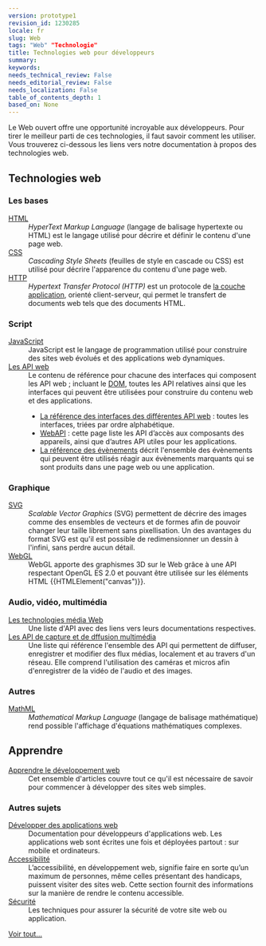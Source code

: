 ```yaml
---
version: prototype1
revision_id: 1230285
locale: fr
slug: Web
tags: "Web" "Technologie"
title: Technologies web pour développeurs
summary: 
keywords: 
needs_technical_review: False
needs_editorial_review: False
needs_localization: False
table_of_contents_depth: 1
based_on: None
---
```

<p>Le Web ouvert offre une opportunité incroyable aux développeurs. Pour tirer le meilleur parti de ces technologies, il faut savoir comment les utiliser. Vous trouverez ci-dessous les liens vers notre documentation à propos des technologies web.</p>

<div class="row topicpage-table">
<div class="section">
<h2 class="Documentation" id="Docs_for_add-on_developers">Technologies web</h2>

<h3 id="Les_bases">Les bases</h3>

<dl>
 <dt><a href="/fr/docs/Web/HTML">HTML</a></dt>
 <dd><em>HyperText Markup Language</em> (langage de balisage hypertexte ou HTML) est le langage utilisé pour décrire et définir le contenu d'une page web.</dd>
 <dt><a href="/fr/docs/Web/CSS">CSS</a></dt>
 <dd><em>Cascading Style Sheets</em> (feuilles de style en cascade ou CSS) est utilisé pour décrire l'apparence du contenu d'une page web.</dd>
 <dt><a href="/fr/docs/Web/HTTP">HTTP</a></dt>
 <dd><dfn><em>Hypertext Transfer Protocol (HTTP</em>)</dfn>&nbsp;est un protocole de <a href="https://fr.wikipedia.org/wiki/Couche_application">la couche application</a>, orienté client-serveur, qui permet le transfert de documents web tels que des documents HTML.</dd>
</dl>

<h3 id="Script">Script</h3>

<dl>
 <dt><a href="/fr/docs/Web/JavaScript">JavaScript</a></dt>
 <dd>JavaScript est le langage de programmation utilisé pour construire des sites web évolués et des applications web dynamiques.</dd>
 <dt><a href="/fr/docs/Web/API">Les API web</a></dt>
 <dd>Le contenu de référence pour chacune des interfaces qui composent les API web ; incluant le <a href="/fr/docs/DOM">DOM</a>, toutes les API relatives ainsi que les interfaces qui peuvent être utilisées pour construire du contenu web et des applications.
 <ul>
  <li><a href="/fr/docs/Web/API">La référence des interfaces des différentes API web</a> : toutes les interfaces, triées par ordre alphabétique.</li>
  <li><a href="/fr/docs/WebAPI">WebAPI</a> : cette page liste les API d’accès aux composants des appareils, ainsi que d’autres API utiles pour les applications.</li>
  <li><a href="/fr/docs/Web/Events">La référence des évènements</a> décrit l'ensemble des évènements qui peuvent être utilisés réagir aux évènements marquants qui se sont produits dans une page web ou une application.</li>
 </ul>
 </dd>
</dl>

<h3 id="Graphique">Graphique</h3>

<dl>
 <dt><a href="/fr/docs/Web/SVG">SVG</a></dt>
 <dd><em>Scalable Vector Graphics </em>(SVG) permettent de décrire des images comme des ensembles de vecteurs et de formes afin de pouvoir changer leur taille librement sans pixellisation. Un des avantages du format SVG est qu'il est possible de redimensionner un dessin à l'infini, sans perdre aucun détail.</dd>
 <dt><a href="/fr/docs/Web/WebGL">WebGL</a></dt>
 <dd>WebGL apporte des graphismes 3D sur le Web grâce à une API respectant OpenGL ES 2.0 et pouvant être utilisée sur les éléments HTML {{HTMLElement("canvas")}}.</dd>
</dl>

<h3 id="Audio_video_multimédia">Audio, vidéo, multimédia</h3>

<dl>
 <dt><a href="/fr/docs/Web/Media">Les technologies média Web</a></dt>
 <dd>Une liste d'API avec des liens vers leurs documentations respectives.</dd>
 <dt><a href="/fr/docs/Web/API/Media_Streams_API">Les API de capture et de dffusion multimédia</a></dt>
 <dd>Une liste qui référence l'ensemble des API qui permettent de diffuser, enregistrer et modifier des flux médias, localement et au travers d'un réseau. Elle comprend l'utilisation des caméras et micros afin d'enregistrer de la vidéo de l'audio et des images.</dd>
</dl>

<h3 id="Autre">Autres</h3>

<dl>
 <dt><a href="/fr/docs/Web/MathML">MathML</a></dt>
 <dd><em>Mathematical Markup Language</em> (langage de balisage mathématique) rend possible l'affichage d'équations mathématiques complexes.</dd>
</dl>
</div>

<div class="section">
<h2 class="Documentation" id="Documentation_par_type">Apprendre</h2>

<dl>
 <dt><a href="/fr/Apprendre">Apprendre le développement web</a></dt>
 <dd>Cet ensemble d'articles couvre tout ce qu'il est nécessaire de savoir pour commencer à développer des sites web simples.</dd>
</dl>

<h3 id="Autres_sujets">Autres sujets</h3>

<dl>
 <dt><a href="/fr/Apps">Développer des applications web</a></dt>
 <dd>Documentation pour développeurs d'applications web. Les applications web sont écrites une fois et déployées partout : sur mobile et ordinateurs.</dd>
 <dt><a href="/fr/docs/Accessibilité">Accessibilité</a></dt>
 <dd>L’accessibilité, en développement web, signifie faire en sorte qu’un maximum de personnes, même celles présentant des handicaps, puissent visiter des sites web. Cette section fournit des informations sur la manière de rendre le contenu accessible.</dd>
 <dt><a href="/fr/docs/Web/Security">Sécurité</a></dt>
 <dd>Les techniques pour assurer la sécurité de votre site web ou application.</dd>
</dl>

<p><span class="alllinks"><a href="/fr/docs/tag/Web">Voir tout…</a></span></p>
</div>
</div>


